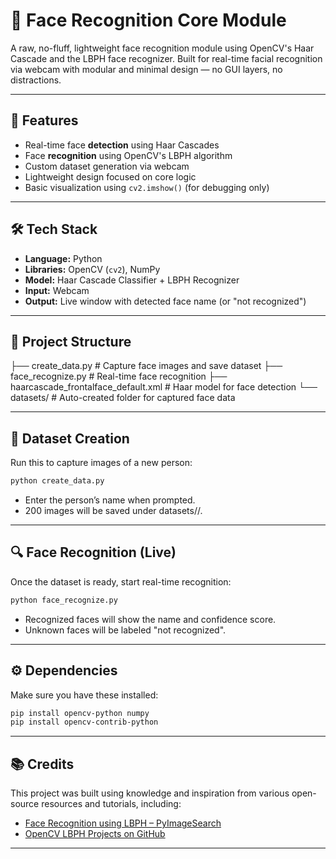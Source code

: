 # 🧠 Face Recognition Core Module

A raw, no-fluff, lightweight face recognition module using OpenCV's Haar Cascade and the LBPH face recognizer. Built for real-time facial recognition via webcam with modular and minimal design — no GUI layers, no distractions.

---

## 🚀 Features

- Real-time face **detection** using Haar Cascades
- Face **recognition** using OpenCV's LBPH algorithm
- Custom dataset generation via webcam
- Lightweight design focused on core logic
- Basic visualization using `cv2.imshow()` (for debugging only)

---

## 🛠️ Tech Stack

- **Language:** Python
- **Libraries:** OpenCV (`cv2`), NumPy
- **Model:** Haar Cascade Classifier + LBPH Recognizer
- **Input:** Webcam
- **Output:** Live window with detected face name (or "not recognized")

---

## 📁 Project Structure
├── create_data.py # Capture face images and save dataset
├── face_recognize.py # Real-time face recognition
├── haarcascade_frontalface_default.xml # Haar model for face detection
└── datasets/ # Auto-created folder for captured face data

---

## 📸 Dataset Creation

Run this to capture images of a new person:

```bash
python create_data.py
```

- Enter the person’s name when prompted.
- 200 images will be saved under datasets/<name>/.

---

## 🔍 Face Recognition (Live)

Once the dataset is ready, start real-time recognition:

```bash
python face_recognize.py
```

- Recognized faces will show the name and confidence score.
- Unknown faces will be labeled "not recognized".

---

## ⚙️ Dependencies
Make sure you have these installed:

```bash
pip install opencv-python numpy
pip install opencv-contrib-python
```

---

## 📚 Credits
This project was built using knowledge and inspiration from various open-source resources and tutorials, including:
- [Face Recognition using LBPH – PyImageSearch](https://pyimagesearch.com)
- [OpenCV LBPH Projects on GitHub](https://github.com/topics/lbph)

---

